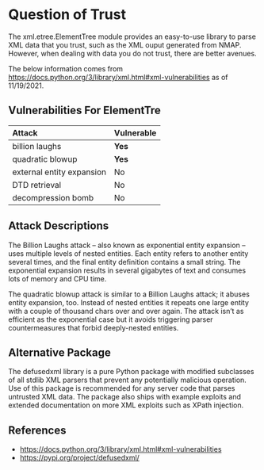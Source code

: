 # Question of Trust

The xml.etree.ElementTree module provides an easy-to-use library to parse XML data that you trust, such as the XML ouput generated from NMAP. However, when dealing with data you do not trust, there are better avenues. 

The below information comes from https://docs.python.org/3/library/xml.html#xml-vulnerabilities as of 11/19/2021.

## Vulnerabilities For ElementTre

| Attack    | Vulnerable |
| :---------|------------|
| billion laughs | **Yes** |
| quadratic blowup | **Yes** |  
| external entity expansion | No |
| DTD retrieval | No |
| decompression bomb | No |

## Attack Descriptions

The Billion Laughs attack – also known as exponential entity expansion – uses multiple levels of nested entities. Each entity refers to another entity several times, and the final entity definition contains a small string. The exponential expansion results in several gigabytes of text and consumes lots of memory and CPU time.

The quadratic blowup attack is similar to a Billion Laughs attack; it abuses entity expansion, too. Instead of nested entities it repeats one large entity with a couple of thousand chars over and over again. The attack isn’t as efficient as the exponential case but it avoids triggering parser countermeasures that forbid deeply-nested entities.

## Alternative Package

The defusedxml library is a pure Python package with modified subclasses of all stdlib XML parsers that prevent any potentially malicious operation. Use of this package is recommended for any server code that parses untrusted XML data. The package also ships with example exploits and extended documentation on more XML exploits such as XPath injection.

## References
* https://docs.python.org/3/library/xml.html#xml-vulnerabilities
* https://pypi.org/project/defusedxml/
